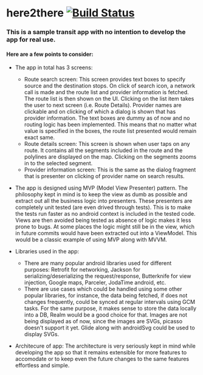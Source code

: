 # here2there [![Build Status](https://travis-ci.org/nishkarsh/here2there.svg?branch=master)](https://travis-ci.org/nishkarsh/here2there)
### This is a sample transit app with no intention to develop the app for real use.

#### Here are a few points to consider:
* The app in total has 3 screens:
  - Route search screen: This screen provides text boxes to specify source and the destination stops. On click of search icon, a network call is made and the route list and provider information is fetched. The route list is then shown on the UI. Clicking on the list item takes the user to next screen (i.e. Route Details). Provider names are clickable and on clicking of which a dialog is shown that has provider information. The text boxes are dummy as of now and no routing logic has been implemented. This means that no matter what value is specified in the boxes, the route list presented would remain exact same.
  - Route details screen: This screen is shown when user taps on any route. It contains all the segments included in the route and the polylines are displayed on the map. Clicking on the segments zooms in to the selected segment.
  - Provider information screen: This is the same as the dialog fragment that is presenter on clicking of provider name on search results.

* The app is designed using MVP (Model View Presenter) pattern. The philosophy kept in mind is to keep the view as dumb as possible and extract out all the business logic into presenters. These presenters are completely unit tested (are even drived through tests). This is to make the tests run faster as no android context is included in the tested code. Views are then avoided being tested as absence of logic makes it less prone to bugs. At some places the logic might still be in the view, which in future commits would have been extracted out into a ViewModel. This would be a classic example of using MVP along with MVVM.

* Libraries used in the app:
  - There are many popular android libraries used for different purposes: Retrofit for networking, Jackson for serializing/deserializing the request/response, Butterknife for view injection, Google maps, Parceler, JodaTime android, etc.
  - There are use cases which could be handled using some other popular libraries, for instance, the data being fetched, if does not changes frequently, could be synced at regular intervals using GCM tasks. For the same purpose, it makes sense to store the data locally into a DB, Realm would be a good choice for that. Images are not being displayed as of now, since the images are SVGs, picasso doesn't support it yet. Glide along with androidSvg could be used to display SVGs.
  
* Architecure of app:
  The architecture is very seriously kept in mind while developing the app so that it remains extensible for more features to accomodate or to keep even the future changes to the same features effortless and simple.
